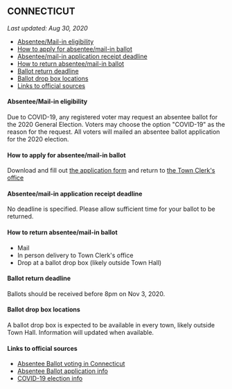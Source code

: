## CONNECTICUT

*Last updated: Aug 30, 2020*

* [Absentee/Mail-in eligibility](#absenteemail-in-eligibility)
* [How to apply for absentee/mail-in ballot](#how-to-apply-for-absenteemail-in-ballot)
* [Absentee/mail-in application receipt deadline](#absenteemail-in-application-receipt-deadline)
* [How to return absentee/mail-in ballot](#how-to-return-absenteemail-in-ballot)
* [Ballot return deadline](#ballot-return-deadline)
* [Ballot drop box locations](#ballot-drop-box-locations)
* [Links to official sources](#links-to-official-sources)


#### Absentee/Mail-in eligibility
Due to COVID-19, any registered voter may request an absentee ballot for the 2020 General Election. Voters may choose the option "COVID-19" as the reason for the request. 
All voters will mailed an absentee ballot application for the 2020 election.


#### How to apply for absentee/mail-in ballot
Download and fill out [the application form](https://portal.ct.gov/SOTS/Election-Services/Voter-Information/Absentee-Voting) and return to [the Town Clerk's office](https://portal.ct.gov/-/media/SOTS/ElectionServices/lists/TownClerkListpdf.pdf)


#### Absentee/mail-in application receipt deadline
No deadline is specified. Please allow sufficient time for your ballot to be returned.


#### How to return absentee/mail-in ballot
* Mail 
* In person delivery to Town Clerk's office
* Drop at a ballot drop box (likely outside Town Hall)


#### Ballot return deadline
Ballots should be received before 8pm on Nov 3, 2020.


#### Ballot drop box locations
A ballot drop box is expected to be available in every town, likely outside Town Hall. Information will updated when available.


#### Links to official sources
* [Absentee Ballot voting in Connecticut](https://portal.ct.gov/SOTS/Election-Services/Voter-Information/Absentee-Voting)
* [Absentee Ballot application info](https://portal.ct.gov/SOTS/Election-Services/Voter-Information/Absentee-Ballot-Process)
* [COVID-19 election info](https://portal.ct.gov/SOTS/Election-Services/V5-Side-Navigation/COVID-19-Information-Page)
